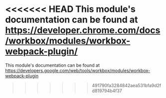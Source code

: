 <<<<<<< HEAD
This module's documentation can be found at https://developer.chrome.com/docs/workbox/modules/workbox-webpack-plugin/
=======
This module's documentation can be found at https://developers.google.com/web/tools/workbox/modules/workbox-webpack-plugin
>>>>>>> 491790fa3284842aea531bfa9d2fd819794b4f37
